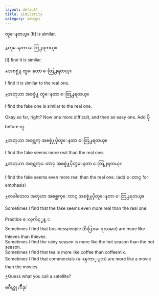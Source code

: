 ```yaml
---
layout: default
title: Similarity
category: zawgyi
---
```


<p><span class='zawgyi'>တူေနတယ္။ </span>[It] is similar.</p>

<p class='hide-trigger'><a href="#">+</a><span class='zawgyi'>တူေနတာ ေတြ႕ရတယ္။</span></p>
<p class='hide-this'>[I] find it is similar.</p>

<p class='hide-trigger'><a href="#">+</a><span class='zawgyi'>အစစ္နဲ႔ တူေနတာ ေတြ႕ရတယ္။</span></p>
<p class='hide-this'>I find it is similar to the real one.</p>

<p class='hide-trigger'><a href="#">+</a><span class='zawgyi'>အတုဟာ အစစ္နဲ႔ တူေနတာ ေတြ႕ရတယ္။</span></p>
<p class='hide-this'>I find the fake one is similar to the real one.</p>

<p>Okay so far, right? Now one more difficult, and then an easy one. Add <span class='zawgyi'>ပို</span> before <span class='zawgyi'>တူ</span></p>

<p class='hide-trigger'><a href="#">+</a><span class='zawgyi'>အတုဟာ အစစ္ထက္ အစစ္နဲ႔ပိုတူေနတာ ေတြ႕ရတယ္။</span></p>
<p class='hide-this'>I find the fake seems more real than the real one.</p>

<p class='hide-trigger'><a href="#">+</a><span class='zawgyi'>အတုဟာ အစစ္ထက္ေတာင္ အစစ္နဲ႔ပိုတူေနတာ ေတြ႕ရတယ္။</span></p>
<p class='hide-this'>I find the fake seems even more real than the real one. (add<span class='zawgyi'> ေတာင္ </span>for emphasis)</p>

<p class='hide-trigger'><a href="#">+</a><span class='zawgyi'>တခါတေလ အတုဟာ အစစ္ထက္ေတာင္ အစစ္နဲ႔ပိုတူေနတာ ေတြ႕ရတယ္။</span></p>
<p class='hide-this'>Sometimes I find that the fake seems even more real than the real one.</p>

<p class='hide-this'>Practice <span class='zawgyi'>ေလ့က်င့္ခန္း:</span><br>
Sometimes I find that businesspeople (<span class='zawgyi'>စီးပြားေရးသမား</span>) are more like thieves than thieves.<br>
Sometimes I find the rainy season is more like the hot season than the hot season.<br>
Sometimes I find that tea is more like coffee than coffeemix.<br>
Sometimes I find that commercials (<span class='zawgyi'>ေၾကာ္ျငာ</span>) are more like a movie than the movies.</p>
<p class='hide-trigger'><a href="#">+</a>Guess what you call a satellite?</p>
<p class='hide-this'><span class='zawgyi'>ၿဂိဳဟ္တု </span>/<span class='zawgyi'>ဂ်ိဳဒု</span>/</p>
